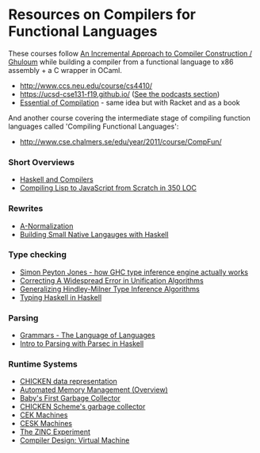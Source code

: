 Resources on Compilers for Functional Languages
================================================

These courses follow [An Incremental Approach to Compiler Construction / Ghuloum](http://scheme2006.cs.uchicago.edu/11-ghuloum.pdf) while building a compiler from a functional language to x86 assembly + a C wrapper in OCaml.

- http://www.ccs.neu.edu/course/cs4410/
- https://ucsd-cse131-f19.github.io/ ([See the podcasts section](https://podcast.ucsd.edu/watch/fa19/cse131_a00))
- [Essential of Compilation](https://jeapostrophe.github.io/courses/2017/spring/406/notes/book.pdf) - same idea but with Racket and as a book

And another course covering the intermediate stage of compiling function languages called 'Compiling Functional Languages':

- http://www.cse.chalmers.se/edu/year/2011/course/CompFun/

### Short Overviews

- [Haskell and Compilers](https://github.com/soupi/rfc/blob/master/compilers-and-haskell.md)
- [Compiling Lisp to JavaScript from Scratch in 350 LOC](https://gilmi.me/blog/post/2016/10/14/lisp-to-js)

### Rewrites

- [A-Normalization](http://matt.might.net/articles/a-normalization/)
- [Building Small Native Langauges with Haskell](http://dev.stephendiehl.com/paris.pdf)

### Type checking

- [Simon Peyton Jones - how GHC type inference engine actually works](https://www.youtube.com/watch?v=x3evzO8O9e8)
- [Correcting A Widespread Error in Unification Algorithms](http://norvig.com/unify-bug.pdf)
- [Generalizing Hindley-Milner Type Inference Algorithms](http://soft.vub.ac.be/~cfscholl/Capita-Selecta-2015/papers/2002%20Heeren.pdf)
- [Typing Haskell in Haskell](https://gist.github.com/chrisdone/0075a16b32bfd4f62b7b)

### Parsing

- [Grammars - The Language of Languages](http://matt.might.net/articles/grammars-bnf-ebnf/)
- [Intro to Parsing with Parsec in Haskell](https://jakewheat.github.io/intro_to_parsing/)

### Runtime Systems

- [CHICKEN data representation](http://www.more-magic.net/posts/internals-data-representation.html)
- [Automated Memory Management (Overview)](https://papl.cs.brown.edu/2013/Automated_Memory_Management.html)
- [Baby's First Garbage Collector](http://journal.stuffwithstuff.com/2013/12/08/babys-first-garbage-collector/)
- [CHICKEN Scheme's garbage collector](http://www.more-magic.net/posts/internals-gc.html)
- [CEK Machines](http://matt.might.net/articles/cek-machines/)
- [CESK Machines](http://matt.might.net/articles/cesk-machines/)
- [The ZINC Experiment](http://caml.inria.fr/pub/papers/xleroy-zinc.pdf)
- [Compiler Design: Virtual Machine](http://www.springer.com/gp/book/9783642149085)
